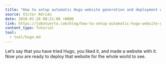 ```yaml
---
title: "How to setup automatic Hugo website generation and deployment with Git"
source: Víctor Adrián
date: 2018-01-28 08:21:00 +0000
link: https://lobotuerto.com/blog/how-to-setup-automatic-hugo-website-generation-and-deployment-with-git/
content_type: Tutorial
tool:
  - tool/hugo.md
---
```

Let’s say that you have tried Hugo, you liked it, and made a website with it. Now you are ready to deploy that website for the whole world to see.





